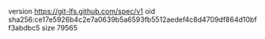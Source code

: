 version https://git-lfs.github.com/spec/v1
oid sha256:ce17e5926b4c2e7a0639b5a6593fb5512aedef4c8d4709df864d10bff3abdbc5
size 79565
